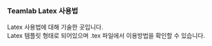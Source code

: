 ### Teamlab Latex 사용법

Latex 사용법에 대해 기술한 곳입니다. <br>
Latex 템플릿 형태로 되어있으며 .tex 파일에서 이용방법을 확인할 수 있습니다. 
